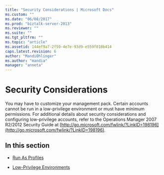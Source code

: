 ```yaml
---
title: "Security Considerations | Microsoft Docs"
ms.custom: ""
ms.date: "06/08/2017"
ms.prod: "biztalk-server-2013"
ms.reviewer: ""
ms.suite: ""
ms.tgt_pltfrm: ""
ms.topic: "article"
ms.assetid: 144ef9a7-2f59-4e7e-93d9-e559f018b414
caps.latest.revision: 6
author: "MandiOhlinger"
ms.author: "mandia"
manager: "anneta"
---
```

# Security Considerations
You may have to customize your management pack. Certain accounts cannot be run in a low-privilege environment or must have minimum permissions. For additional details about security considerations and configuring low-privilege accounts, refer to the Operations Manager 2007 R2/2012 Security Guide at [http://go.microsoft.com/fwlink/?LinkID=198196](http://go.microsoft.com/fwlink/?LinkID=198196).  
  
## In this section  
  
-   [Run As Profiles](../technical-guides/run-as-profiles.md)  
  
-   [Low-Privilege Environments](../technical-guides/low-privilege-environments.md)